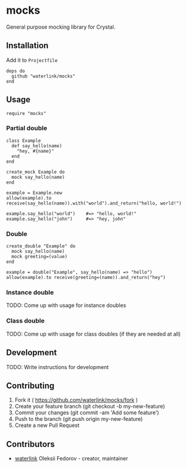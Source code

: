 # mocks

General purpose mocking library for Crystal.

## Installation

Add it to `Projectfile`

```crystal
deps do
  github "waterlink/mocks"
end
```

## Usage

```crystal
require "mocks"
```

### Partial double

```crystal
class Example
  def say_hello(name)
    "hey, #{name}"
  end
end

create_mock Example do
  mock say_hello(name)
end

example = Example.new
allow(example).to receive(say_hello(name)).with("world").and_return("hello, world!")

example.say_hello("world")    #=> "hello, world!"
example.say_hello("john")     #=> "hey, john"
```

### Double

```crystal
create_double "Example" do
  mock say_hello(name)
  mock greeting=(value)
end

example = double("Example", say_hello(name) => "hello")
allow(example).to receive(greeting=(name)).and_return("hey")
```

### Instance double

TODO: Come up with usage for instance doubles

### Class double

TODO: Come up with usage for class doubles (if they are needed at all)

## Development

TODO: Write instructions for development

## Contributing

1. Fork it ( https://github.com/waterlink/mocks/fork )
2. Create your feature branch (git checkout -b my-new-feature)
3. Commit your changes (git commit -am 'Add some feature')
4. Push to the branch (git push origin my-new-feature)
5. Create a new Pull Request

## Contributors

- [waterlink](https://github.com/waterlink) Oleksii Fedorov - creator, maintainer
